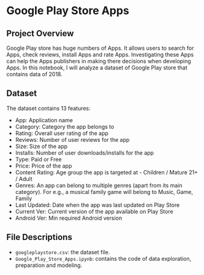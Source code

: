 # Google Play Store Apps

## Project Overview
Google Play store has huge numbers of Apps. It allows users to search for Apps, check reviews, install Apps and rate Apps. Investigating these Apps can help the Apps publishers in making there decisions when developing Apps. In this notebook, I will analyze a dataset of Google Play store that contains data of 2018.

## Dataset

The dataset contains 13 features:

- App: Application name
- Category: Category the app belongs to
- Rating: Overall user rating of the app
- Reviews: Number of user reviews for the app
- Size: Size of the app
- Installs: Number of user downloads/installs for the app
- Type: Paid or Free
- Price: Price of the app
- Content Rating: Age group the app is targeted at - Children / Mature 21+ / Adult
- Genres: An app can belong to multiple genres (apart from its main category). For e.g., a musical family game will belong to Music, Game, Family
- Last Updated: Date when the app was last updated on Play Store
- Current Ver: Current version of the app available on Play Store
- Android Ver: Min required Android version
	
## File Descriptions 

- `googleplaystore.csv`: the dataset file.
- `Google_Play_Store_Apps.ipynb`: contains the code of data exploration, preparation and modeling.

